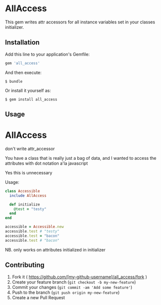 # AllAccess

This gem writes attr accessors for all instance variables set in your classes initializer.

## Installation

Add this line to your application's Gemfile:

```ruby
gem 'all_access'
```

And then execute:

    $ bundle

Or install it yourself as:

    $ gem install all_access

## Usage

# AllAccess
don't write attr_accessor

You have a class that is really just a bag of data, and I wanted to access the attributes with dot notation a'la javascript

Yes this is unnecessary

Usage:
```Ruby
class Accessible
  include AllAccess

  def initialize
    @test = "testy"
  end
end

accessible = Accessible.new
accessible.test # "testy"
accessible.test = "bacon"
accessible.test # "bacon"
```

NB. only works on attributes initialized in initializer
## Contributing

1. Fork it ( https://github.com/[my-github-username]/all_access/fork )
2. Create your feature branch (`git checkout -b my-new-feature`)
3. Commit your changes (`git commit -am 'Add some feature'`)
4. Push to the branch (`git push origin my-new-feature`)
5. Create a new Pull Request
